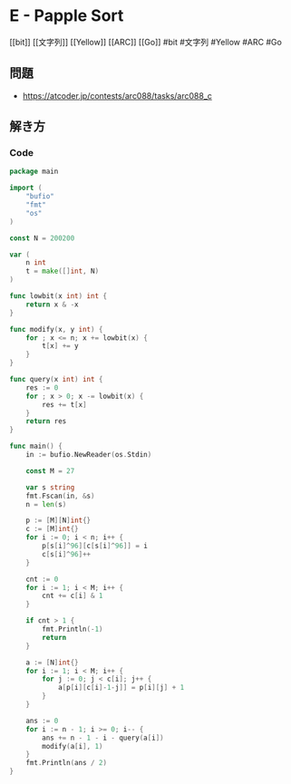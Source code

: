 # E - Papple Sort
[[bit]] [[文字列]] [[Yellow]] [[ARC]] [[Go]]
#bit #文字列 #Yellow #ARC #Go 

## 問題
- https://atcoder.jp/contests/arc088/tasks/arc088_c

## 解き方
### Code
```go
package main

import (
	"bufio"
	"fmt"
	"os"
)

const N = 200200

var (
	n int
	t = make([]int, N)
)

func lowbit(x int) int {
	return x & -x
}

func modify(x, y int) {
	for ; x <= n; x += lowbit(x) {
		t[x] += y
	}
}

func query(x int) int {
	res := 0
	for ; x > 0; x -= lowbit(x) {
		res += t[x]
	}
	return res
}

func main() {
	in := bufio.NewReader(os.Stdin)

	const M = 27

	var s string
	fmt.Fscan(in, &s)
	n = len(s)

	p := [M][N]int{}
	c := [M]int{}
	for i := 0; i < n; i++ {
		p[s[i]^96][c[s[i]^96]] = i
		c[s[i]^96]++
	}

	cnt := 0
	for i := 1; i < M; i++ {
		cnt += c[i] & 1
	}

	if cnt > 1 {
		fmt.Println(-1)
		return
	}

	a := [N]int{}
	for i := 1; i < M; i++ {
		for j := 0; j < c[i]; j++ {
			a[p[i][c[i]-1-j]] = p[i][j] + 1
		}
	}

	ans := 0
	for i := n - 1; i >= 0; i-- {
		ans += n - 1 - i - query(a[i])
		modify(a[i], 1)
	}
	fmt.Println(ans / 2)
}
```